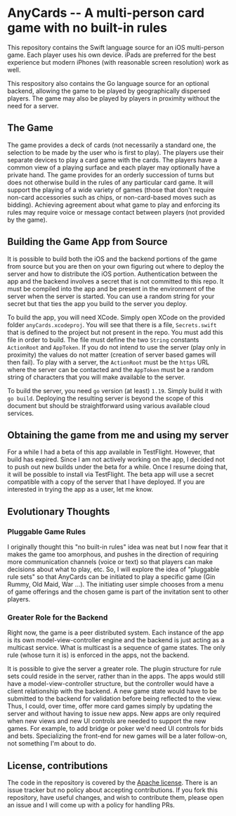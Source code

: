 # AnyCards -- A multi-person card game with no built-in rules

This repository contains the Swift language source for an iOS multi-person game.  Each player uses his own device.  iPads are preferred for the best experience but modern iPhones (with reasonable screen resolution) work as well.

This respository also contains the Go language source for an optional backend, allowing the game to be played by geographically dispersed players.  The game may also be played by players in proximity without the need for a server.

## The Game

The game provides a deck of cards (not necessarily a standard one, the selection to be made by the user who is first to play).  The players use their separate devices to play a card game with the cards.  The players have a common view of a playing surface and each player may optionally have a private hand.  The game provides for an orderly succession of turns but does not otherwise build in the rules of any particular card game.  It will support the playing of a wide variety of games (those that don't require non-card accessories such as chips, or non-card-based moves such as bidding).  Achieving agreement about what game to play and enforcing its rules may require voice or message contact between players (not provided by the game).

## Building the Game App from Source

It is possible to build both the iOS and the backend portions of the game from source but you are then on your own figuring out where to deploy the server and how to distribute the iOS portion.  Authentication between the app and the backend involves a secret that is not committed to this repo.  It must be compiled into the app and be present in the environment of the server when the server is started.   You can use a random string for your secret but that ties the app you build to the server you deploy.

To build the app, you will need XCode.  Simply open XCode on the provided folder `anyCards.xcodeproj`.  You will see that there is a file, `Secrets.swift` that is defined to the project but not present in the repo.  You must add this file in order to build.  The file must define the two `String` constants `ActionRoot` and `AppToken`.  If you do not intend to use the server (play only in proximity) the values do not matter (creation of server based games will then fail).   To play with a server, the `ActionRoot` must be the `https` URL where the server can be contacted and the `AppToken` must be a random string of characters that you will make available to the server.

To build the server, you need `go` version (at least) `1.19`.  Simply build it with `go build`.  Deploying the resulting server is beyond the scope of this document but should be straightforward using various available cloud services.

## Obtaining the game from me and using my server

For a while I had a beta of this app available in TestFlight.  However, that build has expired.  Since I am not actively working on the app, I decided not to push out new builds under the beta for a while.   Once I resume doing that, it will be possible to install via TestFlight.  The beta app will use a secret compatible with a copy of the server that I have deployed.  If you are interested in trying the app as a user, let me know.

## Evolutionary Thoughts

### Pluggable Game Rules

I originally thought this "no built-in rules" idea was neat but I now fear that it makes the game too amorphous, and pushes in the direction of requiring more communication channels (voice or text) so that players can make decisions about what to play, etc.  So, I will explore the idea of "pluggable rule sets" so that AnyCards can be initiated to play a specific game (Gin Rummy, Old Maid, War ...).  The initiating user simple chooses from a menu of game offerings and the chosen game is part of the invitation sent to other players.

### Greater Role for the Backend

Right now, the game is a peer distributed system.  Each instance of the app is its own model-view-controller engine and the backend is just acting as a multicast service.  What is multicast is a sequence of game states.  The only rule (whose turn it is) is enforced in the apps, not the backend.

It is possible to give the server a greater role.  The plugin structure for rule sets could reside in the server, rather than in the apps.  The apps would still have a model-view-controller structure, but the controller would have a client relationship with the backend.   A new game state would have to be submitted to the backend for validation before being reflected to the view.  Thus, I could, over time, offer more card games simply by updating the server and without having to issue new apps.  New apps are only required when new views and new UI controls are needed to support the new games.  For example, to add bridge or poker we'd need UI controls for bids and bets. Specializing the front-end for new games will be a later follow-on, not something I'm about to do.

## License, contributions

The code in the repository is covered by the [Apache license](http://www.apache.org/licenses/LICENSE-2.0).  There is an issue tracker but no policy about accepting contributions.   If you fork this repository, have useful changes, and wish to contribute them, please open an issue and I will come up with a policy for handling PRs.
